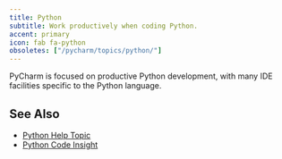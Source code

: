```yaml
---
title: Python
subtitle: Work productively when coding Python.
accent: primary
icon: fab fa-python
obsoletes: ["/pycharm/topics/python/"]
---
```


PyCharm is focused on productive Python development, with many IDE
facilities specific to the Python language.

## See Also
- [Python Help Topic](https://www.jetbrains.com/help/pycharm/python.html)
- [Python Code Insight](https://www.jetbrains.com/help/pycharm/python-code-insight.html)
